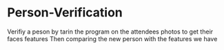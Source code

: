 # Person-Verification
Verifiy a peson by tarin the program on the attendees photos to get their faces features 
Then comparing the new person with the features we have

